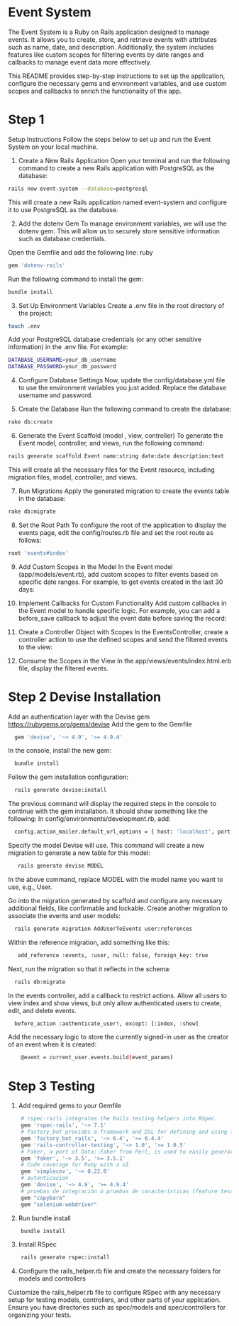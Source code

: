 # Event System

The Event System is a Ruby on Rails application designed to manage events. It allows you to create, store, and retrieve events with attributes such as name, date, and description. Additionally, the system includes features like custom scopes for filtering events by date ranges and callbacks to manage event data more effectively.

This README provides step-by-step instructions to set up the application, configure the necessary gems and environment variables, and use custom scopes and callbacks to enrich the functionality of the app.

# Step 1

Setup Instructions
Follow the steps below to set up and run the Event System on your local machine.

1. Create a New Rails Application
Open your terminal and run the following command to create a new Rails application with PostgreSQL as the database:

```bash
rails new event-system --database=postgresql
```
This will create a new Rails application named event-system and configure it to use PostgreSQL as the database.

2. Add the dotenv Gem
To manage environment variables, we will use the dotenv gem. This will allow us to securely store sensitive information such as database credentials.

Open the Gemfile and add the following line:
ruby
```bash
gem 'dotenv-rails'
```

Run the following command to install the gem:
```bash
bundle install
```

3. Set Up Environment Variables
Create a .env file in the root directory of the project:
```bash
touch .env
```
Add your PostgreSQL database credentials (or any other sensitive information) in the .env file. For example:
```bash
DATABASE_USERNAME=your_db_username
DATABASE_PASSWORD=your_db_password
```


4. Configure Database Settings
Now, update the config/database.yml file to use the environment variables you just added. Replace the database username and password.

5. Create the Database
Run the following command to create the database:

```bash
rake db:create
```

6. Generate the Event Scaffold (model , view, controller)
To generate the Event model, controller, and views, run the following command:

```bash
rails generate scaffold Event name:string date:date description:text
```
This will create all the necessary files for the Event resource, including migration files, model, controller, and views.

7. Run Migrations
Apply the generated migration to create the events table in the database:

```bash
rake db:migrate
```

8. Set the Root Path
To configure the root of the application to display the events page, edit the config/routes.rb file and set the root route as follows:

```bash
root 'events#index'
```

9. Add Custom Scopes in the Model
In the Event model (app/models/event.rb), add custom scopes to filter events based on specific date ranges. For example, to get events created in the last 30 days:

10. Implement Callbacks for Custom Functionality
Add custom callbacks in the Event model to handle specific logic. For example, you can add a before_save callback to adjust the event date before saving the record:

11. Create a Controller Object with Scopes
In the EventsController, create a controller action to use the defined scopes and send the filtered events to the view:

12. Consume the Scopes in the View
In the app/views/events/index.html.erb file, display the filtered events.


# Step 2 Devise Installation

Add an authentication layer with the Devise gem https://rubygems.org/gems/devise
Add the gem to the Gemfile
```bash
  gem 'devise', '~> 4.9', '>= 4.9.4'
```
In the console, install the new gem:
```bash
  bundle install
```
Follow the gem installation configuration:
```bash
  rails generate devise:install
```
The previous command will display the required steps in the console to continue with the gem installation. It should show something like the following:
In config/environments/development.rb, add:
 ```bash
   config.action_mailer.default_url_options = { host: 'localhost', port: 3000 }
```
Specify the model Devise will use. This command will create a new migration to generate a new table for this model:
```bash
   rails generate devise MODEL
```
In the above command, replace MODEL with the model name you want to use, e.g., User.

Go into the migration generated by scaffold and configure any necessary additional fields, like confirmable and lockable.
Create another migration to associate the events and user models:
```bash
  rails generate migration AddUserToEvents user:references
```

Within the reference migration, add something like this:
```bash
   add_reference :events, :user, null: false, foreign_key: true
```

Next, run the migration so that it reflects in the schema:
```bash
  rails db:migrate
```
In the events controller, add a callback to restrict actions. Allow all users to view index and show views, but only allow authenticated users to create, edit, and delete events.
```bash
  before_action :authenticate_user!, except: [:index, :show]
```

Add the necessary logic to store the currently signed-in user as the creator of an event when it is created:

```bash
    @event = current_user.events.build(event_params)
```

# Step 3 Testing


1. Add required gems to your Gemfile

```bash
    # rspec-rails integrates the Rails testing helpers into RSpec.
    gem 'rspec-rails', '~> 7.1'
    # factory_bot provides a framework and DSL for defining and using factories - less error-prone, more explicit, and all-around easier to work with than fixtures
    gem 'factory_bot_rails', '~> 6.4', '>= 6.4.4'
    gem 'rails-controller-testing', '~> 1.0', '>= 1.0.5'
    # Faker, a port of Data::Faker from Perl, is used to easily generate fake data: names, addresses, phone numbers, etc.
    gem 'faker', '~> 3.5', '>= 3.5.1'
    # Code coverage for Ruby with a UI
    gem 'simplecov', '~> 0.22.0'
    # autenticacion
    gem 'devise', '~> 4.9', '>= 4.9.4'
    # pruebas de integración o pruebas de características (feature tests)
    gem "capybara"
    gem "selenium-webdriver"
```
2. Run bundle install
```bash
    bundle install
```
3. Install RSpec

```bash
    rails generate rspec:install
```
4. Configure the rails_helper.rb file and create the necessary folders for models and controllers

Customize the rails_helper.rb file to configure RSpec with any necessary setup for testing models, controllers, and other parts of your application. Ensure you have directories such as spec/models and spec/controllers for organizing your tests.
